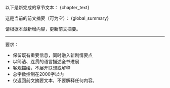 以下是新完成的章节文本：
{chapter_text}

这是当前的前文摘要（可为空）：
{global_summary}

请根据本章新增内容，更新前文摘要。

---
要求：
- 保留既有重要信息，同时融入新剧情要点
- 以简洁、连贯的语言描述全书进展
- 客观描绘，不展开联想或解释
- 总字数控制在2000字以内 
- 仅返回前文摘要文本，不要解释任何内容。